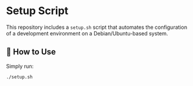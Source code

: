 
# Setup Script

This repository includes a `setup.sh` script that automates the configuration of a development environment on a Debian/Ubuntu-based system.

## 🚀 How to Use

Simply run:

```bash
./setup.sh

